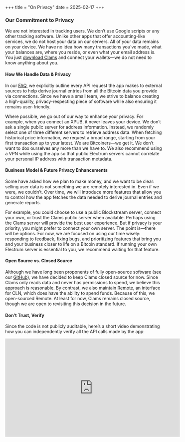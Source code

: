 +++
title = "On Privacy"
date = 2025-02-17
+++

### Our Commitment to Privacy

We are not interested in tracking users. We don’t use Google scripts or any other tracking software. Unlike other apps that offer accounting-like services, we do not host your data on our servers. All of your data remains on your device. We have no idea how many transactions you’ve made, what your balances are, where you reside, or even what your email address is. You just <a href="https://clams.tech/downloads" target="_blank" rel="noopener noreferrer">download Clams</a> and connect your wallets—we do not need to know anything about you.

#### How We Handle Data & Privacy

In our <a href="https://clams.tech/#faq" target="_blank" rel="noopener noreferrer">FAQ</a>, we explicitly outline every API request the app makes to external sources to help derive journal entries from all the Bitcoin data you provide via connections. Since we have a small team, we strive to balance creating a high-quality, privacy-respecting piece of software while also ensuring it remains user-friendly.

Where possible, we go out of our way to enhance your privacy. For example, when you connect an XPUB, it never leaves your device. We don’t ask a single public server for address information. Instead, we randomly select one of three different servers to retrieve address data. When fetching historical price information, we request a broad range, starting from your first transaction up to your latest. We are Bitcoiners—we get it. We don’t want to dox ourselves any more than we have to. We also recommend using a VPN while using the app so that public Electrum servers cannot correlate your personal IP address with transaction metadata.

#### Business Model & Future Privacy Enhancements

Some have asked how we plan to make money, and we want to be clear: selling user data is not something we are remotely interested in. Even if we were, we couldn’t. Over time, we will introduce more features that allow you to control how the app fetches the data needed to derive journal entries and generate reports.

For example, you could choose to use a public Blockstream server, connect your own, or trust the Clams public server when available. Perhaps using the Clams server will provide the best user experience. But if privacy is your priority, you might prefer to connect your own server. The point is—there will be options. For now, we are focused on using our time wisely: responding to feedback, fixing bugs, and prioritizing features that bring you and your business closer to life on a Bitcoin standard. If running your own Electrum server is essential to you, we recommend waiting for that feature.

#### Open Source vs. Closed Source

Although we have long been proponents of fully open-source software (see our <a href="https://github.com/clams-tech" target="_blank" rel="noopener noreferrer">GitHub</a>), we have decided to keep Clams closed source for now. Since Clams only reads data and never has permissions to spend, we believe this approach is reasonable. By contrast, we also maintain <a href="https://remote.clams.tech" target="_blank" rel="noopener noreferrer">Remote</a>, an interface for CLN, which does have the ability to spend funds. Because of this, we open-sourced Remote. At least for now, Clams remains closed source, though we are open to revisiting this decision in the future.

#### Don't Trust, Verify

Since the code is not publicly auditable, here’s a short video demonstrating how you can independently verify all the API calls made by the app:

<div class="responsive-video"> <iframe width="560" height="315" src="https://www.youtube.com/embed/KfHqzAlbEVg?si=rjzbgnO70ul8eZIK" title="YouTube video player" frameborder="0" allow="accelerometer; autoplay; clipboard-write; encrypted-media; gyroscope; picture-in-picture; web-share" referrerpolicy="strict-origin-when-cross-origin" allowfullscreen></iframe> </div>
